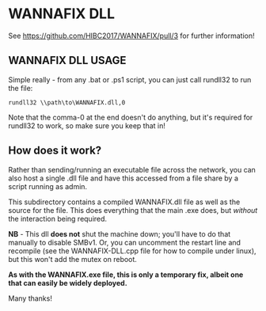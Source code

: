 # WANNAFIX DLL

See https://github.com/HIBC2017/WANNAFIX/pull/3 for further information!

## WANNAFIX DLL USAGE

Simple really - from any .bat or .ps1 script, you can just call rundll32 to run the file:

`rundll32 \\path\to\WANNAFIX.dll,0`

Note that the comma-0 at the end doesn't do anything, but it's required for rundll32 to work, so make sure you keep that in!

## How does it work?

Rather than sending/running an executable file across the network, you can also host a single .dll file and have this accessed from a file share by a script running as admin. 

This subdirectory contains a compiled WANNAFIX.dll file as well as the source for the file. This does everything that the main .exe does, but _without_ the interaction being required. 

**NB** - This dll **does not** shut the machine down; you'll have to do that manually to disable SMBv1. Or, you can uncomment the restart line and recompile (see the WANNAFIX-DLL.cpp file for how to compile under linux), but this won't add the mutex on reboot. 

**As with the WANNAFIX.exe file, this is only a temporary fix, albeit one that can easily be widely deployed.**

Many thanks!

